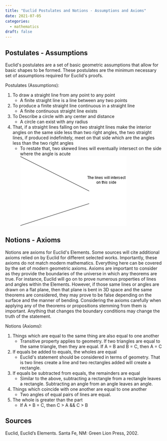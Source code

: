 ```yaml
---
title: "Euclid Postulates and Notions - Assumptions and Axioms"
date: 2021-07-05
categories:
  - mathematics
draft: false
---
```


## Postulates - Assumptions

Euclid's postulates are a set of basic geometric assumptions that allow for basic shapes to be formed. These postulates are the minimum necessary set of assumptions required for Euclid's proofs. 

Postulates (Assumptions):
1. To draw a straight line from any point to any point
	- A finite straight line is a line between any two points
2. To produce a finite straight line continuous in a straight line
	- A finite continuous straight line exists
3. To Describe a circle with any center and distance
	- A circle can exist with any radius
4. That, if a straight lines falling on two straight lines make the interior angles on the same side less than two right angles, the two straight lines, if produced indefinitely, meet on that side which are the angles less than the two right angles
	- To restate that, two skewed lines will eventually intersect on the side where the angle is acute
![Skewed Lines](/img/posts/SkewedLinesWithBackground.png "Skewed Lines")

## Notions - Axioms

Notions are axioms for Euclid's Elements. Some sources will cite additional axioms relied on by Euclid for different selected works. Importantly, these axioms do not match modern mathematics. Everything here can be covered by the set of modern geometric axioms. Axioms are important to consider as they provide the boundaries of the universe in which any theorems are true. For instance, Euclid will go on to prove numerous properties of lines and angles within the Elements. However, if those same lines or angles are drawn on a flat plane, then that plane is bent in 3D space and the same theorems are considered, they may prove to be false depending on the surface and the manner of bending. Considering the axioms carefully when applying any of the theorems or propositions stemming from them is important. Anything that changes the boundary conditions may change the truth of the statement.

Notions (Axioms):
1. Things which are equal to the same thing are also equal to one another
	- Transitive property applies to geometry. If two triangles are equal to the same triangle, then they are equal. If A = B and B = C, then A = C
2. If equals be added to equals, the wholes are equal
	- Euclid's statement should be considered in terms of geometry. That is two lines create a line and two rectangles added will create a rectangle.
3. If equals be subtracted from equals, the remainders are equal
	- Similar to the above, subtracting a rectangle from a rectangle leaves a rectangle. Subtracting an angle from an angle leaves an angle.
4. Things which coincide with one another are equal to one another
	- Two angles of equal pairs of lines are equal.
5. The whole is greater than the part
	- If A + B = C, then C > A && C > B

## Sources
Euclid, Euclid’s Elements. Santa Fe, NM: Green Lion Press, 2002.